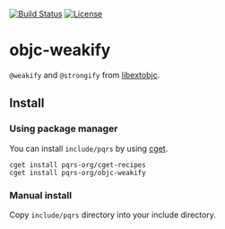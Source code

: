 [![Build Status](https://github.com/pqrs-org/objc-weakify/workflows/CI/badge.svg)](https://github.com/pqrs-org/objc-weakify/actions)
[![License](https://img.shields.io/badge/license-MIT%20License-blue.svg)](https://github.com/pqrs-org/objc-weakify/blob/main/LICENSE.md)

# objc-weakify

`@weakify` and `@strongify` from [libextobjc](https://github.com/jspahrsummers/libextobjc/).

## Install

### Using package manager

You can install `include/pqrs` by using [cget](https://github.com/pfultz2/cget).

```shell
cget install pqrs-org/cget-recipes
cget install pqrs-org/objc-weakify
```

### Manual install

Copy `include/pqrs` directory into your include directory.
